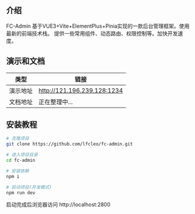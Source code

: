 ## 介绍
FC-Admin 基于VUE3+Vite+ElementPlus+Pinia实现的一款后台管理框架。使用最新的前端技术栈。
提供一些常用组件、动态路由、权限控制等。加快开发速度。

## 演示和文档

| 类型 | 链接 |
| -------- | -------- |
| 演示地址  | http://121.196.239.128:1234 |
| 文档地址  | 正在整理中... |


## 安装教程
``` sh
# 克隆项目
git clone https://github.com/lfcleo/fc-admin.git

# 进入项目目录
cd fc-admin

# 安装依赖
npm i

# 启动项目(开发模式)
npm run dev
```
启动完成后浏览器访问 http://localhost:2800